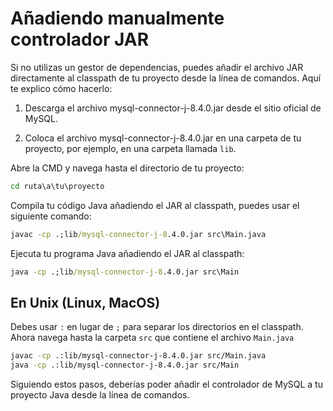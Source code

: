 # Añadiendo manualmente controlador JAR

Si no utilizas un gestor de dependencias, puedes añadir el archivo JAR directamente al classpath de tu proyecto desde la línea de comandos. Aquí te explico cómo hacerlo:

  1. Descarga el archivo mysql-connector-j-8.4.0.jar desde el sitio oficial de MySQL.
  
  2. Coloca el archivo mysql-connector-j-8.4.0.jar en una carpeta de tu proyecto, por ejemplo, en una carpeta llamada `lib`.

Abre la CMD y navega hasta el directorio de tu proyecto:
```cmd
cd ruta\a\tu\proyecto
```

Compila tu código Java añadiendo el JAR al classpath, puedes usar el siguiente comando:
```cmd
javac -cp .;lib/mysql-connector-j-8.4.0.jar src\Main.java
```

Ejecuta tu programa Java añadiendo el JAR al classpath:
```cmd
java -cp .;lib/mysql-connector-j-8.4.0.jar src\Main
```

## En Unix (Linux, MacOS)
Debes usar `:` en lugar de `;` para separar los directorios en el classpath. Ahora navega hasta la carpeta `src` que contiene el archivo `Main.java`
```sh
javac -cp .:lib/mysql-connector-j-8.4.0.jar src/Main.java
java -cp .:lib/mysql-connector-j-8.4.0.jar src/Main
```

Siguiendo estos pasos, deberías poder añadir el controlador de MySQL a tu proyecto Java desde la línea de comandos.